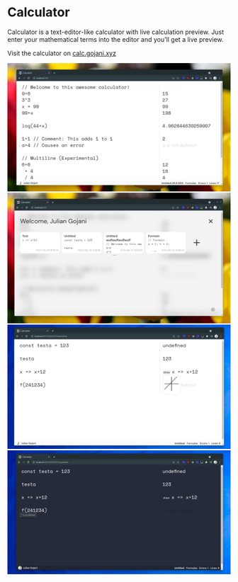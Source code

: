 # Calculator
Calculator is a text-editor-like calculator with live calculation preview. Just enter your mathematical terms into the editor and you'll get a live preview.

Visit the calculator on [calc.gojani.xyz](https://calc.gojani.xyz) 

![](./.github/img/calc.png)
![](./.github/img/overview.png)
![](./.github/img/graph.png)
![](./.github/img/darkmode.png)

